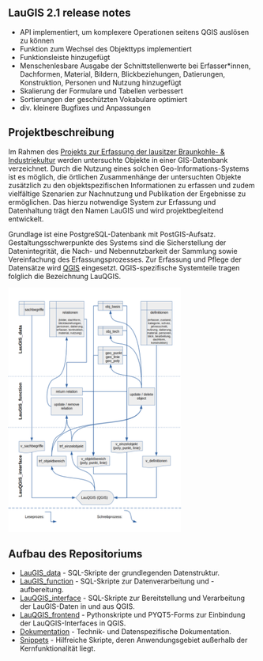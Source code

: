 ## LauGIS 2.1 release notes

- API implementiert, um komplexere Operationen seitens QGIS auslösen zu können
- Funktion zum Wechsel des Objekttyps implementiert
- Funktionsleiste hinzugefügt
- Menschenlesbare Ausgabe der Schnittstellenwerte bei Erfasser*innen, Dachformen, Material, Bildern, Blickbeziehungen, Datierungen, Konstruktion, Personen und Nutzung hinzugefügt
- Skalierung der Formulare und Tabellen verbessert
- Sortierungen der geschützten Vokabulare optimiert
- div. kleinere Bugfixes und Anpassungen

## Projektbeschreibung

Im Rahmen des [Projekts zur Erfassung der lausitzer Braunkohle- & Industriekultur](https://bldam-brandenburg.de/arbeitsbereiche/bau-und-kunstdenkmalpflege/forschungen-und-projekte/erfassungsprojekt-lausitz/) werden untersuchte Objekte in einer GIS-Datenbank verzeichnet. Durch die Nutzung eines solchen Geo-Informations-Systems ist es möglich, die örtlichen Zusammenhänge der untersuchten Objekte zusätzlich zu den objektspezifischen Informationen zu erfassen und zudem vielfältige Szenarien zur Nachnutzung und Publikation der Ergebnisse zu ermöglichen. Das hierzu notwendige System zur Erfassung und Datenhaltung trägt den Namen LauGIS und wird projektbegleitend entwickelt.

Grundlage ist eine PostgreSQL-Datenbank mit PostGIS-Aufsatz. Gestaltungsschwerpunkte des Systems sind die Sicherstellung der Datenintegrität, die Nach- und Nebennutzbarkeit der Sammlung sowie Vereinfachung des Erfassungsprozesses. Zur Erfassung und Pflege der Datensätze wird [QGIS](https://github.com/qgis/QGIS) eingesetzt. QGIS-spezifische Systemteile tragen folglich die Bezeichnung LauQGIS.

[<img src=".//Dokumentation/Datenbankschema_vereinfacht.png" width="350"/>](.//Dokumentation/Datenbankschema_vereinfacht.png)

## Aufbau des Repositoriums

* [LauGIS\_data](.//LauGIS_data) - SQL-Skripte der grundlegenden Datenstruktur.
* [LauGIS\_function](.//LauGIS_function) - SQL-Skripte zur Datenverarbeitung und -aufbereitung.
* [LauQGIS\_interface](.//LauQGIS_interface) - SQL-Skripte zur Bereitstellung und Verarbeitung der LauGIS-Daten in und aus QGIS.
* [LauQGIS\_frontend](.//LauQGIS_frontend) - Pythonskripte und PYQT5-Forms zur Einbindung der LauQGIS-Interfaces in QGIS.
* [Dokumentation](.//Dokumentation) - Technik- und Datenspezifische Dokumentation.
* [Snippets](.//Snippets) - Hilfreiche Skripte, deren Anwendungsgebiet außerhalb der Kernfunktionalität liegt.
